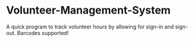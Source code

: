 Volunteer-Management-System
===========================

A quick program to track volunteer hours by allowing for sign-in and sign-out. Barcodes supported!
